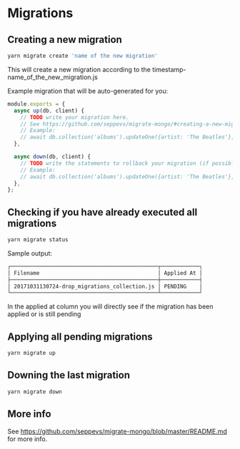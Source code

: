 # Migrations

## Creating a new migration

```sh
yarn migrate create 'name of the new migration'
```

This will create a new migration according to the timestamp-name_of_the_new_migration.js

Example migration that will be auto-generated for you:

```js
module.exports = {
  async up(db, client) {
    // TODO write your migration here.
    // See https://github.com/seppevs/migrate-mongo/#creating-a-new-migration-script
    // Example:
    // await db.collection('albums').updateOne({artist: 'The Beatles'}, {$set: {blacklisted: true}});
  },

  async down(db, client) {
    // TODO write the statements to rollback your migration (if possible)
    // Example:
    // await db.collection('albums').updateOne({artist: 'The Beatles'}, {$set: {blacklisted: false}});
  },
};
```

## Checking if you have already executed all migrations

```sh
yarn migrate status
```

Sample output:

```sh
┌──────────────────────────────────────────────┬────────────┐
│ Filename                                     │ Applied At │
├──────────────────────────────────────────────┼────────────┤
│ 20171031130724-drop_migrations_collection.js │ PENDING    │
└──────────────────────────────────────────────┴────────────┘
```

In the applied at column you will directly see if the migration has been applied or is still pending

## Applying all pending migrations

```sh
yarn migrate up
```

## Downing the last migration

```sh
yarn migrate down
```

## More info

See https://github.com/seppevs/migrate-mongo/blob/master/README.md for more info.
